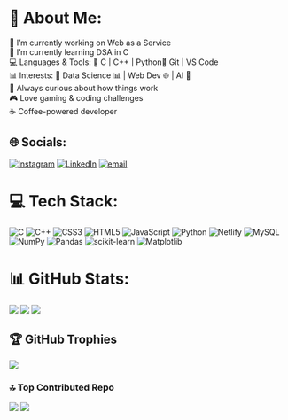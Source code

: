 # 💫 About Me:
🔭 I’m currently working on Web as a Service<br>🌱 I’m currently learning DSA in C<br>💻 Languages & Tools: 🔹 C | C++ | Python🔹 Git | VS Code<br>📊 Interests: 🔸 Data Science 📊 | Web Dev 🌐 | AI 🤖<br>🧠 Always curious about how things work<br>🎮 Love gaming & coding challenges<br>☕ Coffee-powered developer


## 🌐 Socials:
[![Instagram](https://img.shields.io/badge/Instagram-%23E4405F.svg?logo=Instagram&logoColor=white)](https://instagram.com/_jayantpatel_) [![LinkedIn](https://img.shields.io/badge/LinkedIn-%230077B5.svg?logo=linkedin&logoColor=white)](https://linkedin.com/in/jayantpatel06) [![email](https://img.shields.io/badge/Email-D14836?logo=gmail&logoColor=white)](mailto:patelj7177@gmail.com) 

# 💻 Tech Stack:
![C](https://img.shields.io/badge/c-%2300599C.svg?style=flat&logo=c&logoColor=white) ![C++](https://img.shields.io/badge/c++-%2300599C.svg?style=flat&logo=c%2B%2B&logoColor=white) ![CSS3](https://img.shields.io/badge/css3-%231572B6.svg?style=flat&logo=css3&logoColor=white) ![HTML5](https://img.shields.io/badge/html5-%23E34F26.svg?style=flat&logo=html5&logoColor=white) ![JavaScript](https://img.shields.io/badge/javascript-%23323330.svg?style=flat&logo=javascript&logoColor=%23F7DF1E) ![Python](https://img.shields.io/badge/python-3670A0?style=flat&logo=python&logoColor=ffdd54) ![Netlify](https://img.shields.io/badge/netlify-%23000000.svg?style=flat&logo=netlify&logoColor=#00C7B7) ![MySQL](https://img.shields.io/badge/mysql-4479A1.svg?style=flat&logo=mysql&logoColor=white) ![NumPy](https://img.shields.io/badge/numpy-%23013243.svg?style=flat&logo=numpy&logoColor=white) ![Pandas](https://img.shields.io/badge/pandas-%23150458.svg?style=flat&logo=pandas&logoColor=white) ![scikit-learn](https://img.shields.io/badge/scikit--learn-%23F7931E.svg?style=flat&logo=scikit-learn&logoColor=white) ![Matplotlib](https://img.shields.io/badge/Matplotlib-%23ffffff.svg?style=flat&logo=Matplotlib&logoColor=black)
# 📊 GitHub Stats:
![](https://github-readme-stats.vercel.app/api?username=jayantpatel06&theme=one_dark_pro&hide_border=true&include_all_commits=true&count_private=true)
![](https://github-readme-stats.vercel.app/api/top-langs/?username=jayantpatel06&theme=one_dark_pro&hide_border=true&include_all_commits=true&count_private=true&layout=compact)
![](https://nirzak-streak-stats.vercel.app/?user=jayantpatel06&theme=one_dark_pro&hide_border=true)<br/>

## 🏆 GitHub Trophies
![](https://github-profile-trophy.vercel.app/?username=jayantpatel06&theme=onedark&no-frame=true&no-bg=true&margin-w=4)

### 🔝 Top Contributed Repo
![](https://github-contributor-stats.vercel.app/api?username=jayantpatel06&limit=5&theme=one_dark_pro&combine_all_yearly_contributions=true)
[![](https://visitcount.itsvg.in/api?id=jayantpatel06&icon=6&color=0)](https://visitcount.itsvg.in)

<!-- Proudly created with GPRM ( https://gprm.itsvg.in ) -->

